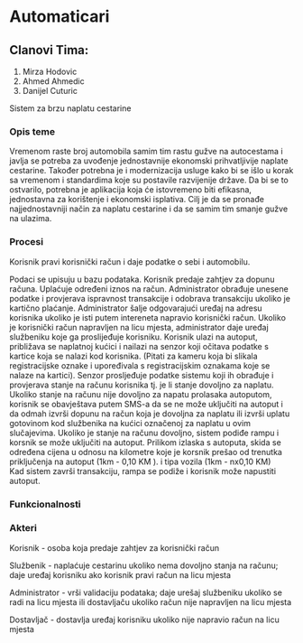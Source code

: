 # Automaticari
## Clanovi Tima:

1. Mirza Hodovic
2. Ahmed Ahmedic
3. Danijel Cuturic

Sistem za brzu naplatu cestarine

### Opis teme
Vremenom raste broj automobila samim tim rastu gužve na autocestama i javlja se potreba za uvođenje jednostavnije ekonomski prihvatljivije naplate cestarine. Također potrebna je i modernizacija usluge kako bi se išlo u korak sa vremenom i standardima koje su postavile razvijenije države. Da bi se to ostvarilo, potrebna je aplikacija koja će istovremeno biti efikasna,  jednostavna za korištenje i ekonomski isplativa. Cilj je da se pronađe najjednostavniji način za naplatu  cestarine i da se samim tim smanje gužve na ulazima.


### Procesi

Korisnik pravi korisnički račun i daje podatke o sebi i automobilu.

Podaci se upisuju u bazu podataka.
Korisnik predaje zahtjev za dopunu računa.
Uplaćuje određeni iznos na račun.
Administrator obrađuje unesene podatke i provjerava ispravnost transakcije i odobrava   transakciju ukoliko je kartično plaćanje.
Administrator šalje odgovarajući uređaj na adresu korisnika ukoliko je isti putem intereneta napravio korisnički račun. Ukoliko je korisnički račun napravljen na licu mjesta, administrator daje uređaj službeniku koje ga proslijeđuje korisniku.
Korisnik ulazi na autoput, približava se naplatnoj kućici i nailazi na senzor koji očitava podatke s kartice koja se nalazi kod korisnika.
(Pitati za kameru koja bi slikala registracijske oznake i upoređivala s registracijskim oznakama koje se nalaze na kartici).
Senzor prosljeđuje podatke sistemu koji ih obrađuje i provjerava stanje na računu korisnika tj. je li stanje dovoljno za naplatu.
Ukoliko stanje na računu nije dovoljno za napatu prolasaka autoputom, korisnik se obavještava putem SMS-a da se ne može uključiti na autoput i da odmah izvrši dopunu na račun koja je dovoljna za naplatu ili izvrši uplatu gotovinom kod službenika na kućici označenoj za naplatu u ovim slučajevima.
Ukoliko je stanje na računu dovoljno, sistem podiđe rampu i korsnik se može uključiti na autoput.
Prilikom izlaska s autoputa, skida se određena cijena u odnosu na kilometre koje je korsnik prešao od trenutka priključenja na autoput (1km - 0,10 KM ). i tipa vozila (1km - nx0,10 KM)  
Kad sistem završi transakciju, rampa se podiže i korisnik može napustiti autoput.  
 
 
### Funkcionalnosti





### Akteri


Korisnik - osoba koja predaje zahtjev za korisnički račun

Službenik - naplaćuje cestarinu ukoliko nema dovoljno stanja na računu; daje uređaj korisniku ako korisnik pravi račun na licu mjesta

Administrator - vrši validaciju podataka; daje urešaj službeniku ukoliko se radi na licu mjesta ili dostavljaču ukoliko račun nije napravljen na licu mjesta

Dostavljač - dostavlja uređaj korisniku ukoliko nije napravio račun na licu mjesta
